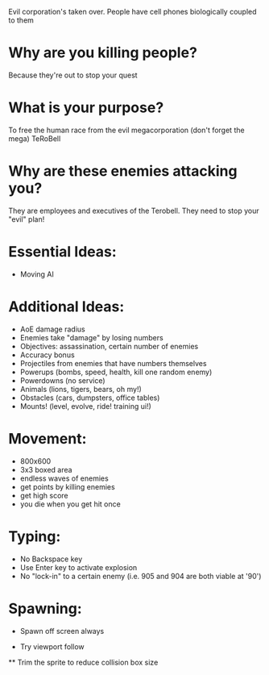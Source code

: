 Evil corporation's taken over.
People have cell phones biologically coupled to them

Why are you killing people?
===========================
Because they're out to stop your quest

What is your purpose?
=====================
To free the human race from the evil megacorporation (don't forget the mega) TeRoBell

Why are these enemies attacking you?
====================================
They are employees and executives of the Terobell.  They need to stop your "evil" plan!

Essential Ideas:
================
- Moving AI

Additional Ideas:
=================
- AoE damage radius
- Enemies take "damage" by losing numbers
- Objectives: assassination, certain number of enemies
- Accuracy bonus
- Projectiles from enemies that have numbers themselves
- Powerups (bombs, speed, health, kill one random enemy)
- Powerdowns (no service)
- Animals (lions, tigers, bears, oh my!)
- Obstacles (cars, dumpsters, office tables)
- Mounts! (level, evolve, ride! training ui!)

Movement:
=========
- 800x600
- 3x3 boxed area
- endless waves of enemies
- get points by killing enemies
- get high score
- you die when you get hit once


Typing:
=======
- No Backspace key
- Use Enter key to activate explosion
- No "lock-in" to a certain enemy (i.e. 905 and 904 are both viable at '90')

Spawning:
=========
- Spawn off screen always
* Try viewport follow

** Trim the sprite to reduce collision box size
